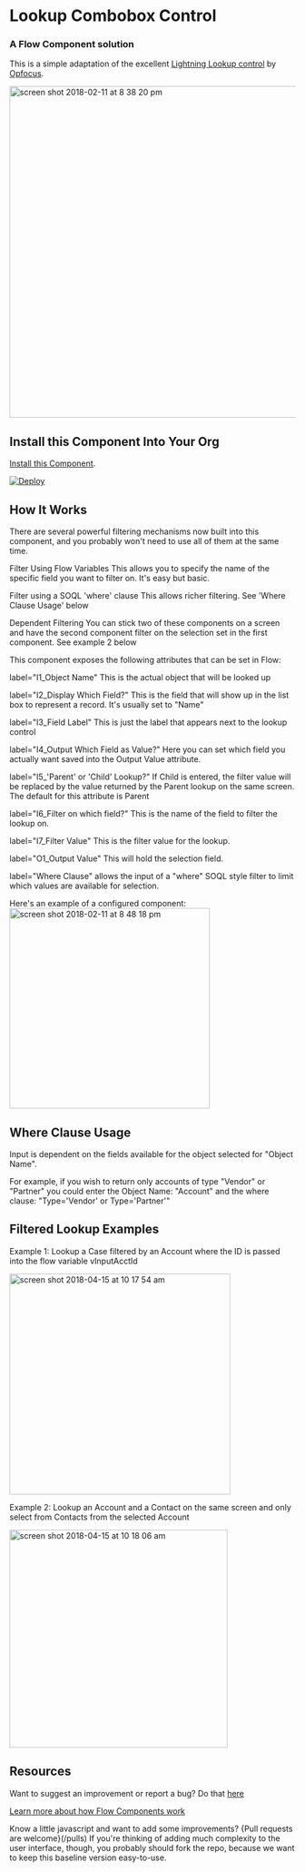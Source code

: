 # Lookup Combobox Control #

### A Flow Component solution  ###

This is a simple adaptation of the excellent [Lightning Lookup control](https://opfocus.com/lightning-lookup-input-field-2/) by [Opfocus](https://opfocus.com/).   

<img width="584" alt="screen shot 2018-02-11 at 8 38 20 pm" src="https://user-images.githubusercontent.com/3140883/36083801-c54a23ea-0f6b-11e8-8adf-10d2f35f131b.png">

## Install this Component Into Your Org ##

[Install this Component](https://sites.google.com/view/flowunofficial/flow-screen-components/lookup).

[![Deploy](https://deploy-to-sfdx.com/dist/assets/images/DeployToSFDX.svg)](https://deploy-to-sfdx.com/)

## How It Works ##

There are several powerful filtering mechanisms now built into this component, and you probably won't need to use all of them at the same time.

Filter Using Flow Variables
This allows you to specify the name of the specific field you want to filter on. It's easy but basic.

Filter using a SOQL 'where' clause
This allows richer filtering. See 'Where Clause Usage' below

Dependent Filtering
You can stick two of these components on a screen and have the second component filter on the selection set in the first component. See example 2 
below


This component exposes the following attributes that can be set in Flow:

label="I1_Object Name" This is the actual object that will be looked up

label="I2_Display Which Field?" This is the field that will show up in the list box to represent a record. It's usually set to "Name"

label="I3_Field Label"  This is just the label that appears next to the lookup control

label="I4_Output Which Field as Value?" Here you can set which field you actually want saved into the Output Value attribute.

label="I5_'Parent' or 'Child' Lookup?" If Child is entered, the filter value will be replaced by the value returned by the Parent lookup on the same screen.  The default for this attribute is Parent

label="I6_Filter on which field?" This is the name of the field to filter the lookup on.

label="I7_Filter Value" This is the filter value for the lookup.

label="O1_Output Value" This will hold the selection field. 

label="Where Clause" allows the input of a "where" SOQL style filter to limit which values are available for selection.

Here's an example of a configured component:
<img width="353" alt="screen shot 2018-02-11 at 8 48 18 pm" src="https://user-images.githubusercontent.com/3140883/36083917-ed8c32ca-0f6c-11e8-956d-82c674a92495.png">


## Where Clause Usage ##
Input is dependent on the fields available for the object selected for "Object Name".

For example, if you wish to return only accounts of type "Vendor" or "Partner" you could enter the Object Name: "Account" and the where clause: "Type='Vendor' or Type='Partner'"


## Filtered Lookup Examples ##

Example 1: Lookup a Case filtered by an Account where the ID is passed into the flow variable vInputAcctId

<img width="389" alt="screen shot 2018-04-15 at 10 17 54 am" src="https://user-images.githubusercontent.com/3140883/38781178-5b03fd42-4096-11e8-83c0-209ff8714cc5.png">

Example 2: Lookup an Account and a Contact on the same screen and only select from Contacts from the selected Account

<img width="384" alt="screen shot 2018-04-15 at 10 18 06 am" src="https://user-images.githubusercontent.com/3140883/38781180-5c2e98b2-4096-11e8-9275-99cefdfc53c6.png">    

## Resources ##

Want to suggest an improvement or report a bug? Do that [here](/issues)

[Learn more about how Flow Components work](/README.md)

Know a little javascript and want to add some improvements? {Pull requests are welcome}(/pulls) If you're thinking of adding much complexity to the user interface, though, you probably should fork the repo, because we want to keep this baseline version easy-to-use.








